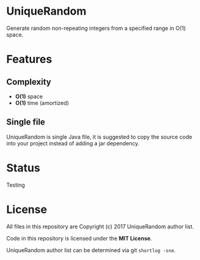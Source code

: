 # UniqueRandom

Generate random non-repeating integers from a specified range in O(1) space.

# Features

## Complexity

- **O(1)** space
- **O(1)** time (amortized)

## Single file

UniqueRandom is single Java file, it is suggested to copy the source code into your project instead of adding a jar dependency.

# Status

Testing

# License

All files in this repository are Copyright (c) 2017 UniqueRandom author list.

Code in this repository is licensed under the **MIT License**.

UniqueRandom author list can be determined via git `shortlog -sne`.

